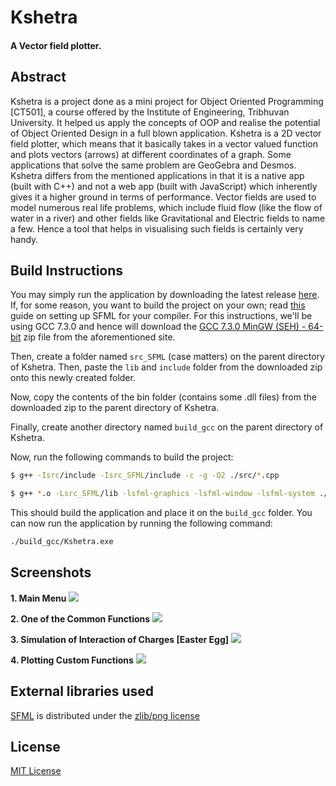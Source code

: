 # Kshetra

#### A Vector field plotter.

## Abstract

Kshetra is a project done as a mini project for Object Oriented Programming [CT501], a course offered by the Institute of Engineering, Tribhuvan University. It helped us apply the concepts of OOP and realise the potential of Object Oriented Design in a full blown application.
Kshetra is a 2D vector field plotter, which means that it basically takes in a vector valued function and plots vectors (arrows) at different coordinates of a graph. Some applications that solve the same problem are GeoGebra and Desmos. Kshetra differs from the mentioned applications in that it is a native app (built with C++) and not a web app (built with JavaScript) which inherently gives it a higher ground in terms of performance.
Vector fields are used to model numerous real life problems, which include fluid flow (like the flow of water in a river) and other fields like Gravitational and Electric fields to name a few. Hence a tool that helps in visualising such fields is certainly very handy.

## Build Instructions

You may simply run the application by downloading the latest release [here](https://github.com/aabhusanaryal/Kshetra/releases). If, for some reason, you want to build the project on your own; read [this](https://www.sfml-dev.org/download/sfml/2.5.1/) guide on setting up SFML for your compiler. For this instructions, we'll be using GCC 7.3.0 and hence will download the [GCC 7.3.0 MinGW (SEH) - 64-bit](https://www.sfml-dev.org/files/SFML-2.5.1-windows-gcc-7.3.0-mingw-64-bit.zip) zip file from the aforementioned site.

Then, create a folder named `src_SFML` (case matters) on the parent directory of Kshetra. Then, paste the `lib` and `include` folder from the downloaded zip onto this newly created folder.

Now, copy the contents of the bin folder (contains some .dll files) from the downloaded zip to the parent directory of Kshetra.

Finally, create another directory named `build_gcc` on the parent directory of Kshetra.

Now, run the following commands to build the project:

```bash
$ g++ -Isrc/include -Isrc_SFML/include -c -g -O2 ./src/*.cpp
```

```bash
$ g++ *.o -Lsrc_SFML/lib -lsfml-graphics -lsfml-window -lsfml-system ./assets/icon.res -Wl,--subsystem,windows -mwindows -o ./build_gcc/Kshetra.exe
```

This should build the application and place it on the `build_gcc` folder. You can now run the application by running the following command:

```bash
./build_gcc/Kshetra.exe
```

## Screenshots

**1. Main Menu**
![](https://i.imgur.com/QRfB6eS.png)

**2. One of the Common Functions**
![](https://i.imgur.com/FWnRLtc.png)

**3. Simulation of Interaction of Charges [Easter Egg]**
![](https://media.discordapp.net/attachments/862246526021926925/877489405303095296/interaction_of_charges.gif?width=1216&height=675)

**4. Plotting Custom Functions**
![](https://i.imgur.com/GxRYnRm.png)

## External libraries used

[SFML](https://www.sfml-dev.org/) is distributed under the [zlib/png license](https://opensource.org/licenses/Zlib)

## License

[MIT License](https://opensource.org/licenses/MIT)
